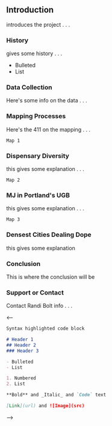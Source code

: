 ## Introduction

introduces the project . . .

### History

gives some history . . .
- Bulleted
- List

### Data Collection

Here's some info on the data . . .

### Mapping Processes

Here's the 411 on the mapping . . . 

```
Map 1
```
### Dispensary Diversity

this gives some explanation . . .


```
Map 2
```
### MJ in Portland's UGB

this gives some explanation . . .


```
Map 3
```
### Densest Cities Dealing Dope

this gives some explanation

### Conclusion 

This is where the conclusion will be

### Support or Contact

Contact Randi Bolt info . . .

<--
```markdown
Syntax highlighted code block

# Header 1
## Header 2
### Header 3

- Bulleted
- List

1. Numbered
2. List

**Bold** and _Italic_ and `Code` text

[Link](url) and ![Image](src)
```
-->
